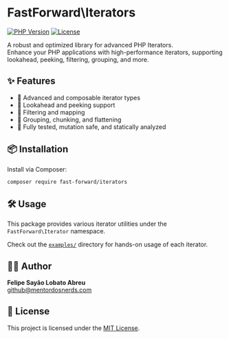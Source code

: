 # FastForward\Iterators

[![PHP Version](https://img.shields.io/badge/php-7.4%20%7C%208.0%2B-blue.svg)](https://www.php.net/)
[![License](https://img.shields.io/github/license/php-fast-forward/iterators)](https://opensource.org/licenses/MIT)

A robust and optimized library for advanced PHP Iterators.  
Enhance your PHP applications with high-performance iterators, supporting lookahead, peeking, filtering, grouping, and more.

## ✨ Features

- 🔁 Advanced and composable iterator types
- 👀 Lookahead and peeking support
- 🧼 Filtering and mapping
- 🧩 Grouping, chunking, and flattening
- 🧪 Fully tested, mutation safe, and statically analyzed

## 📦 Installation

Install via Composer:

```bash
composer require fast-forward/iterators
```

## 🛠 Usage

This package provides various iterator utilities under the `FastForward\Iterator` namespace.

Check out the [`examples/`](https://github.com/php-fast-forward/iterators/tree/main/examples) directory for hands-on usage of each iterator.

## 🧑‍💻 Author

**Felipe Sayão Lobato Abreu**  
<github@mentordosnerds.com>

## 📄 License

This project is licensed under the [MIT License](https://opensource.org/licenses/MIT).
